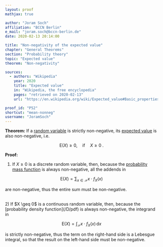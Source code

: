 ```yaml
---
layout: proof
mathjax: true

author: "Joram Soch"
affiliation: "BCCN Berlin"
e_mail: "joram.soch@bccn-berlin.de"
date: 2020-02-13 20:14:00

title: "Non-negativity of the expected value"
chapter: "General Theorems"
section: "Probability theory"
topic: "Expected value"
theorem: "Non-negativity"

sources:
  - authors: "Wikipedia"
    year: 2020
    title: "Expected value"
    in: "Wikipedia, the free encyclopedia"
    pages: "retrieved on 2020-02-13"
    url: "https://en.wikipedia.org/wiki/Expected_value#Basic_properties"

proof_id: "P52"
shortcut: "mean-nonneg"
username: "JoramSoch"
---
```



**Theorem:** If a [random variable](/D/rvar) is strictly non-negative, its [expected value](/D/mean) is also non-negative, i.e.

$$ \label{eq:mean-nonneg}
\mathrm{E}(X) \geq 0, \quad \text{if} \quad X \geq 0 \; .
$$


**Proof:**

1) If $X \geq 0$ is a discrete random variable, then, because the [probability mass function](/D/pmf) is always non-negative, all the addends in

$$ \label{eq:mean-disc}
\mathrm{E}(X) = \sum_{x \in \mathcal{X}} x \cdot f_X(x)
$$

are non-negative, thus the entire sum must be non-negative.

<br>
2) If $X \geq 0$ is a continuous random variable, then, because the [probability density function](/D/pdf) is always non-negative, the integrand in

$$ \label{eq:mean-cont}
\mathrm{E}(X) = \int_{\mathcal{X}} x \cdot f_X(x) \, \mathrm{d}x
$$

is strictly non-negative, thus the term on the right-hand side is a Lebesgue integral, so that the result on the left-hand side must be non-negative.